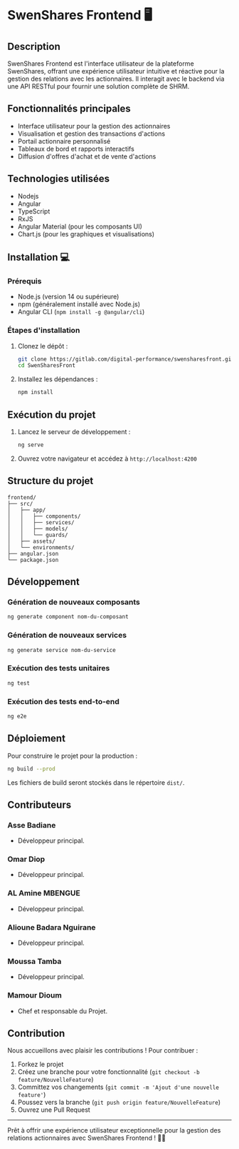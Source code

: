 # SwenShares Frontend 🖥️

## Description
SwenShares Frontend est l'interface utilisateur de la plateforme SwenShares, offrant une expérience utilisateur intuitive et réactive pour la gestion des relations avec les actionnaires. Il interagit avec le backend via une API RESTful pour fournir une solution complète de SHRM.

## Fonctionnalités principales
- Interface utilisateur pour la gestion des actionnaires
- Visualisation et gestion des transactions d'actions
- Portail actionnaire personnalisé
- Tableaux de bord et rapports interactifs
- Diffusion d'offres d'achat et de vente d'actions

## Technologies utilisées
- Nodejs 
- Angular
- TypeScript
- RxJS
- Angular Material (pour les composants UI)
- Chart.js (pour les graphiques et visualisations)

## Installation 💻

### Prérequis
- Node.js (version 14 ou supérieure)
- npm (généralement installé avec Node.js)
- Angular CLI (`npm install -g @angular/cli`)

### Étapes d'installation

1. Clonez le dépôt :
   ```bash
   git clone https://gitlab.com/digital-performance/swensharesfront.git
   cd SwenSharesFront

   ```

2. Installez les dépendances :
   ```bash
   npm install
   ```

## Exécution du projet

1. Lancez le serveur de développement :
   ```bash
   ng serve
   ```

2. Ouvrez votre navigateur et accédez à `http://localhost:4200`

## Structure du projet
```
frontend/
├── src/
│   ├── app/
│   │   ├── components/
│   │   ├── services/
│   │   ├── models/
│   │   └── guards/
│   ├── assets/
│   └── environments/
├── angular.json
└── package.json
```

## Développement

### Génération de nouveaux composants
```bash
ng generate component nom-du-composant
```

### Génération de nouveaux services
```bash
ng generate service nom-du-service
```

### Exécution des tests unitaires
```bash
ng test
```

### Exécution des tests end-to-end
```bash
ng e2e
```

## Déploiement
Pour construire le projet pour la production :
```bash
ng build --prod
```

Les fichiers de build seront stockés dans le répertoire `dist/`.

## Contributeurs
### Asse Badiane
 - Développeur principal.
### Omar Diop
 - Développeur principal.
### AL Amine MBENGUE
 - Développeur principal.
### Alioune Badara Nguirane
 - Développeur principal.
### Moussa Tamba
 - Développeur principal.

### Mamour Dioum
 - Chef et responsable du Projet.

## Contribution
Nous accueillons avec plaisir les contributions ! Pour contribuer :
1. Forkez le projet
2. Créez une branche pour votre fonctionnalité (`git checkout -b feature/NouvelleFeature`)
3. Committez vos changements (`git commit -m 'Ajout d'une nouvelle feature'`)
4. Poussez vers la branche (`git push origin feature/NouvelleFeature`)
5. Ouvrez une Pull Request

---

Prêt à offrir une expérience utilisateur exceptionnelle pour la gestion des relations actionnaires avec SwenShares Frontend ! 🎨✨

